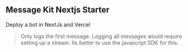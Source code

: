 ## Message Kit Nextjs Starter

Deploy a bot in NextJs and Vercel

> Only logs the first message. Logging all messages would require setting up a stream. Its better to use the javascript SDK for this.
